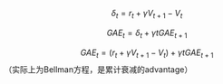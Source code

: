 $$
\delta_t=r_t+\gamma V_{t+1}-V_{t}
$$

$$
GAE_t=\delta_t+\gamma t GAE_{t+1}
$$

$$
GAE_t=(r_t+\gamma V_{t+1}-V_{t})+\gamma t GAE_{t+1}
$$
（实际上为Bellman方程，是累计衰减的advantage）